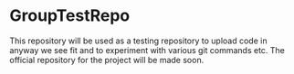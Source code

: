 # GroupTestRepo
This repository will be used as a testing repository to upload code in anyway we see fit and to experiment with various git commands etc. The official repository for the project will be made soon.
